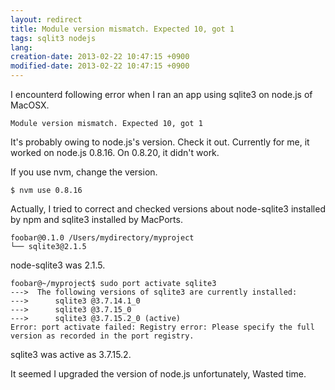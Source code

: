 ```yaml
---
layout: redirect
title: Module version mismatch. Expected 10, got 1
tags: sqlit3 nodejs
lang: 
creation-date: 2013-02-22 10:47:15 +0900
modified-date: 2013-02-22 10:47:15 +0900
---
```

I encounterd following error when I ran an app using sqlite3 on node.js of MacOSX.

    Module version mismatch. Expected 10, got 1

It's probably owing to node.js's version. Check it out.
Currently for me, it worked on node.js 0.8.16.
On 0.8.20, it didn't work.

If you use nvm, change the version.

    $ nvm use 0.8.16


Actually, I tried to correct and checked versions about 
node-sqlite3 installed by npm and sqlite3 installed by MacPorts.

    foobar@0.1.0 /Users/mydirectory/myproject
    └── sqlite3@2.1.5 

node-sqlite3 was 2.1.5.

    foobar@~/myproject$ sudo port activate sqlite3
    --->  The following versions of sqlite3 are currently installed:
    --->      sqlite3 @3.7.14.1_0
    --->      sqlite3 @3.7.15_0
    --->      sqlite3 @3.7.15.2_0 (active)
    Error: port activate failed: Registry error: Please specify the full version as recorded in the port registry.

sqlite3 was active as 3.7.15.2.

It seemed I upgraded the version of node.js unfortunately, Wasted time.
